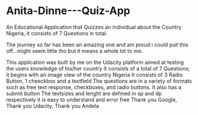 # Anita-Dinne---Quiz-App
An Educational Application that Quizzes an individual about the Country Nigeria, it consists of 7 Questions in total.

The journey so far has been an amazing one and am proud i could pull this off...might seem little tho but it means a whole lot to me.

This application was built by me on the Udacity platform aimed at testing the users knowledge of his/her country
It consists of a total of 7 Questions;
it begins with an image view of the country Nigeria
It consists of 3 Radio Button, 1 cheeckbox and a textfield
The questions are in a variety of formats such as free text response, checkboxes, and radio buttons.
It also has a submit button
The textsizes and lenght are defined in sp and dp respectively
it is easy to understand and error free
Thank you Google, Thank you Udacity, Thank you Andela

